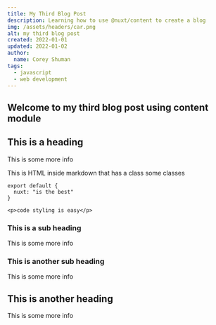```yaml
---
title: My Third Blog Post
description: Learning how to use @nuxt/content to create a blog
img: /assets/headers/car.png
alt: my third blog post
created: 2022-01-01
updated: 2022-01-02
author: 
  name: Corey Shuman
tags: 
  - javascript
  - web development
---
```


## Welcome to my third blog post using content module

## This is a heading

This is some more info

<div class="bg-blue-500 text-white p-4 mb-4">
  This is HTML inside markdown that has a class some classes
</div>

<info-box>
  <template #info-box>
    This is a vue component inside markdown using slots
  </template>
</info-box>

```js[nuxt.config.js]
export default {
  nuxt: "is the best"
}
```

```html[my-first-blog-post.md]
<p>code styling is easy</p>
```

### This is a sub heading

This is some more info

### This is another sub heading

This is some more info

## This is another heading

This is some more info
